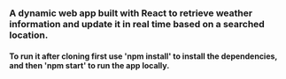 ### A dynamic web app built with React to retrieve weather information and update it in real time based on a searched location.

#### To run it after cloning first use 'npm install' to install the dependencies, and then 'npm start' to run the app locally.
